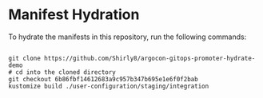 
# Manifest Hydration

To hydrate the manifests in this repository, run the following commands:

```shell

git clone https://github.com/Shirly8/argocon-gitops-promoter-hydrate-demo
# cd into the cloned directory
git checkout 6b86fbf14612683a9c957b347b695e1e6f0f2bab
kustomize build ./user-configuration/staging/integration
```